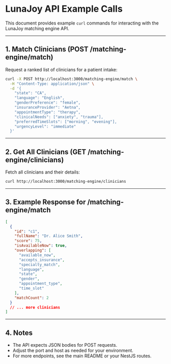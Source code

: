 # LunaJoy API Example Calls

This document provides example `curl` commands for interacting with the LunaJoy matching engine API.

---

## 1. Match Clinicians (POST /matching-engine/match)

Request a ranked list of clinicians for a patient intake:

```sh
curl -X POST http://localhost:3000/matching-engine/match \
  -H "Content-Type: application/json" \
  -d '{
    "state": "CA",
    "language": "English",
    "genderPreference": "female",
    "insuranceProvider": "Aetna",
    "appointmentType": "therapy",
    "clinicalNeeds": ["anxiety", "trauma"],
    "preferredTimeSlots": ["morning", "evening"],
    "urgencyLevel": "immediate"
  }'
```

---

## 2. Get All Clinicians (GET /matching-engine/clinicians)

Fetch all clinicians and their details:

```sh
curl http://localhost:3000/matching-engine/clinicians
```

---

## 3. Example Response for /matching-engine/match

```json
[
  {
    "id": "c1",
    "fullName": "Dr. Alice Smith",
    "score": 75,
    "isAvailableNow": true,
    "overlapping": [
      "available_now",
      "accepts_insurance",
      "specialty_match",
      "language",
      "state",
      "gender",
      "appointment_type",
      "time_slot"
    ],
    "matchCount": 2
  }
  // ... more clinicians
]
```

---

## 4. Notes

- The API expects JSON bodies for POST requests.
- Adjust the port and host as needed for your environment.
- For more endpoints, see the main README or your NestJS routes.
